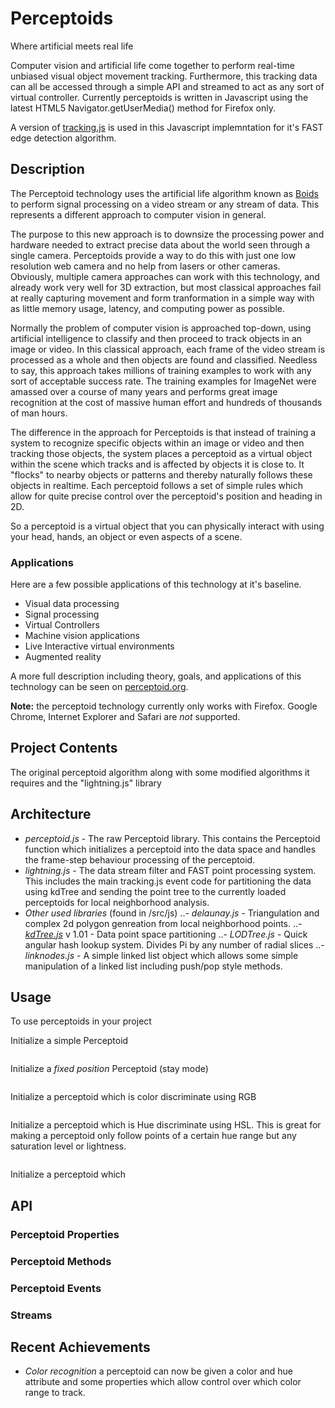 # Perceptoids

Where artificial meets real life

Computer vision and artificial life come together to perform real-time unbiased visual object movement tracking. Furthermore, this tracking data can all be accessed through a simple API and streamed to act as any sort of virtual controller. Currently perceptoids is written in Javascript using the latest HTML5 Navigator.getUserMedia() method for Firefox only.

A version of [tracking.js](https://github.com/eduardolundgren/tracking.js/) is used in this Javascript implemntation for it's FAST edge detection algorithm.

## Description

The Perceptoid technology uses the artificial life algorithm known as [Boids](https://en.wikipedia.org/wiki/Boids) to perform signal processing on a video stream or any stream of data. This represents a different approach to computer vision in general. 

The purpose to this new approach is to downsize the processing power and hardware needed to extract precise data about the world seen through a single camera. Perceptoids provide a way to do this with just one low resolution web camera and no help from lasers or other cameras. Obviously, multiple camera approaches can work with this technology, and already work very well for 3D extraction, but most classical approaches fail at really capturing movement and form tranformation in a simple way with as little memory usage, latency, and computing power as possible.

Normally the problem of computer vision is approached top-down, using artificial intelligence to classify and then proceed to track objects in an image or video.  In this classical approach, each frame of the video stream is processed as a whole and then objects are found and classified.  Needless to say, this approach takes millions of training examples to work with any sort of acceptable success rate. The training examples for ImageNet were amassed over a course of many years and performs great image recognition at the cost of massive human effort and hundreds of thousands of man hours.

The difference in the approach for Perceptoids is that instead of training a system to recognize specific objects within an image or video and then tracking those objects, the system places a perceptoid as a virtual object within the scene which tracks and is affected by objects it is close to.  It "flocks" to nearby objects or patterns and thereby naturally follows these objects in realtime.  Each perceptoid follows a set of simple rules which allow for quite precise control over the perceptoid's position and heading in 2D.

So a perceptoid is a virtual object that you can physically interact with using your head, hands, an object or even aspects of a scene.

### Applications

Here are a few possible applications of this technology at it's baseline.
* Visual data processing
* Signal processing
* Virtual Controllers
* Machine vision applications
* Live Interactive virtual environments
* Augmented reality

A more full description including theory, goals, and applications of this technology can be seen on [perceptoid.org](http://perceptoid.org).

**Note:** the perceptoid technology currently only works with Firefox.  Google Chrome, Internet Explorer and Safari are *not* supported.

## Project Contents

The original perceptoid algorithm along with some modified algorithms it requires and the "lightning.js" library

## Architecture

- *perceptoid.js* - The raw Perceptoid library.  This contains the Perceptoid function which initializes a perceptoid into the data space and handles the frame-step behaviour processing of the perceptoid.
- *lightning.js* - The data stream filter and FAST point processing system.  This includes the main tracking.js event code for partitioning the data using kdTree and sending the point tree to the currently loaded perceptoids for local neighborhood analysis.
- *Other used libraries* (found in /src/js)
..- *delaunay.js* - Triangulation and complex 2d polygon genreation from local neighborhood points. 
..- *[kdTree.js](https://github.com/ubilabs/kd-tree-javascript)* v 1.01 - Data point space partitioning 
..- *LODTree.js* - Quick angular hash lookup system.  Divides Pi by any number of radial slices
..- *linknodes.js* - A simple linked list object which allows some simple manipulation of a linked list including push/pop style methods.

## Usage

To use perceptoids in your project

Initialize a simple Perceptoid
```javascript
```

Initialize a *fixed position* Perceptoid (stay mode)
```javascript
```

Initialize a perceptoid which is color discriminate using RGB
```javascript
```
Initialize a perceptoid which is Hue discriminate using HSL.  This is great for making a perceptoid only follow points of a certain hue range but any saturation level or lightness.
```javascript
```
Initialize a perceptoid which 

## API

### Perceptoid Properties

### Perceptoid Methods

### Perceptoid Events

### Streams

## Recent Achievements
- *Color recognition* a perceptoid can now be given a color and hue attribute and some properties which allow control over which color range to track.